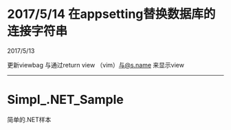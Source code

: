 
2017/5/14
在appsetting替换数据库的连接字符串
========================================================
2017/5/13

更新viewbag 与通过return view （vim）与@s.name 来显示view

--------------------------------------------------------

# Simpl_.NET_Sample
简单的.NET样本
